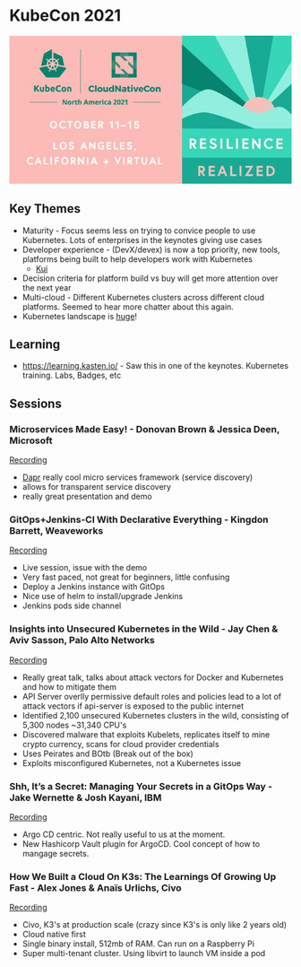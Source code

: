 # KubeCon 2021

![kubecon2021](./kubecon.jpeg)

## Key Themes

- Maturity - Focus seems less on trying to convice people to use Kubernetes. Lots of enterprises in the keynotes giving use cases
- Developer experience - (DevX/devex) is now a top priority, new tools, platforms being built to help developers work with Kubernetes
  - [Kui](https://github.com/kubernetes-sigs/kui)
- Decision criteria for platform build vs buy will get more attention over the next year
- Multi-cloud - Different Kubernetes clusters across different cloud platforms. Seemed to hear more chatter about this again.
- Kubernetes landscape is [huge](https://landscape.cncf.io/images/landscape.png)!

## Learning

- <https://learning.kasten.io/> - Saw this in one of the keynotes. Kubernetes training. Labs, Badges, etc

## Sessions

### Microservices Made Easy! - Donovan Brown & Jessica Deen, Microsoft

[Recording](https://kubecon-cloudnativecon-na.com/session-virtual/?v26dd132ae80017cdaf764437c30ebe6f10c1b1eeaab01165e44366654b368dfaeab6baf7e386a642ecb238989334530e=B558B161B31EBE510741D238F9888745D2DACFF2B1F794C8592A2B81400E8D16997F1E1A0DF72A53FD4125FCB6E0A750&fromFollowed)

- [Dapr](https://dapr.io/) really cool micro services framework (service discovery)
- allows for transparent service discovery
- really great presentation and demo

### GitOps+Jenkins-CI With Declarative Everything - Kingdon Barrett, Weaveworks

[Recording](https://kubecon-cloudnativecon-na.com/session-virtual/?v26dd132ae80017cdaf764437c30ebe6f10c1b1eeaab01165e44366654b368dfaeab6baf7e386a642ecb238989334530e=31E9CDCFDF9E48E60443270757B60236E5BF2C043F44DB0F6B59B357313675D0611D02870F1BAC14CFD69BE835979B59&fromFollowed)

- Live session, issue with the demo
- Very fast paced, not great for beginners, little confusing
- Deploy a Jenkins instance with GitOps
- Nice use of helm to install/upgrade Jenkins
- Jenkins pods side channel

### Insights into Unsecured Kubernetes in the Wild - Jay Chen & Aviv Sasson, Palo Alto Networks

[Recording](https://kubecon-cloudnativecon-na.com/session-virtual/?v26dd132ae80017cdaf764437c30ebe6f10c1b1eeaab01165e44366654b368dfaeab6baf7e386a642ecb238989334530e=36C24472F87E7C49E601CC2BA4855F89EC43DBBCDA5C8F64B7C129E17DCD91C6FA27E93068F3808AEEFBA56A8A95CBCF)

- Really great talk, talks about attack vectors for Docker and Kubernetes and how to mitigate them
- API Server overlly permissive default roles and policies lead to a lot of attack vectors if api-server is exposed to the public internet
- Identified 2,100 unsecured Kubernetes clusters in the wild, consisting of 5,300 nodes ~31,340 CPU's
- Discovered malware that exploits Kubelets, replicates itself to mine crypto currency, scans for cloud provider credentials
- Uses Peirates and BOtb (Break out of the box)
- Exploits misconfigured Kubernetes, not a Kubernetes issue

### Shh, It’s a Secret: Managing Your Secrets in a GitOps Way - Jake Wernette & Josh Kayani, IBM

[Recording](https://kubecon-cloudnativecon-na.com/session-virtual/?v26dd132ae80017cdaf764437c30ebe6f10c1b1eeaab01165e44366654b368dfaeab6baf7e386a642ecb238989334530e=E1D25D9BA494683A7282B1022ECC5D7C1EF9A208F33FC2EF1C8B83BFD6F1C6BB50663658D6E29F4FFEF31592DAFED7F0&fromFollowed)

- Argo CD centric. Not really useful to us at the moment.
- New Hashicorp Vault plugin for ArgoCD. Cool concept of how to mangage secrets.

### How We Built a Cloud On K3s: The Learnings Of Growing Up Fast - Alex Jones & Anaïs Urlichs, Civo

[Recording](https://kubecon-cloudnativecon-na.com/session-virtual/?v26dd132ae80017cdaf764437c30ebe6f10c1b1eeaab01165e44366654b368dfaeab6baf7e386a642ecb238989334530e=A17D1050FB73DAC88560D379A68DF88D36D0A27DF4081FD40997134134E7E21CDE9038902034FDA4B7DD3F2E4ED56109&fromFollowed)

- Civo, K3's at production scale (crazy since K3's is only like 2 years old)
- Cloud native first
- Single binary install, 512mb of RAM. Can run on a Raspberry Pi
- Super multi-tenant cluster. Using libvirt to launch VM inside a pod
